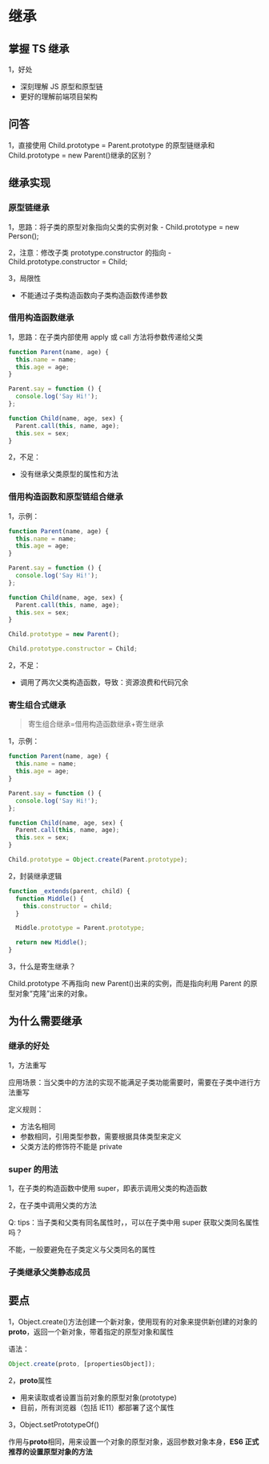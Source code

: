 # 继承

## 掌握 TS 继承

1，好处

- 深刻理解 JS 原型和原型链
- 更好的理解前端项目架构

## 问答

1，直接使用 Child.prototype = Parent.prototype 的原型链继承和 Child.prototype = new Parent()继承的区别？

## 继承实现

### 原型链继承

1，思路：将子类的原型对象指向父类的实例对象 - Child.prototype = new Person();

2，注意：修改子类 prototype.constructor 的指向 - Child.prototype.constructor = Child;

3，局限性

- 不能通过子类构造函数向子类构造函数传递参数

### 借用构造函数继承

1，思路：在子类内部使用 apply 或 call 方法将参数传递给父类

```js
function Parent(name, age) {
  this.name = name;
  this.age = age;
}

Parent.say = function () {
  console.log('Say Hi!');
};

function Child(name, age, sex) {
  Parent.call(this, name, age);
  this.sex = sex;
}
```

2，不足：

- 没有继承父类原型的属性和方法

### 借用构造函数和原型链组合继承

1，示例：

```js
function Parent(name, age) {
  this.name = name;
  this.age = age;
}

Parent.say = function () {
  console.log('Say Hi!');
};

function Child(name, age, sex) {
  Parent.call(this, name, age);
  this.sex = sex;
}

Child.prototype = new Parent();

Child.prototype.constructor = Child;
```

2，不足：

- 调用了两次父类构造函数，导致：资源浪费和代码冗余

### 寄生组合式继承

> 寄生组合继承=借用构造函数继承+寄生继承

1，示例：

```js
function Parent(name, age) {
  this.name = name;
  this.age = age;
}

Parent.say = function () {
  console.log('Say Hi!');
};

function Child(name, age, sex) {
  Parent.call(this, name, age);
  this.sex = sex;
}

Child.prototype = Object.create(Parent.prototype);
```

2，封装继承逻辑

```js
function _extends(parent, child) {
  function Middle() {
    this.constructor = child;
  }

  Middle.prototype = Parent.prototype;

  return new Middle();
}
```

3，什么是寄生继承？

Child.prototype 不再指向 new Parent()出来的实例，而是指向利用 Parent 的原型对象“克隆”出来的对象。

## 为什么需要继承

### 继承的好处

1，方法重写

应用场景：当父类中的方法的实现不能满足子类功能需要时，需要在子类中进行方法重写

定义规则：

- 方法名相同
- 参数相同，引用类型参数，需要根据具体类型来定义
- 父类方法的修饰符不能是 private

### super 的用法

1，在子类的构造函数中使用 super，即表示调用父类的构造函数

2，在子类中调用父类的方法

Q: tips：当子类和父类有同名属性时，，可以在子类中用 super 获取父类同名属性吗？

不能，一般要避免在子类定义与父类同名的属性

### 子类继承父类静态成员

## 要点

1，Object.create()方法创建一个新对象，使用现有的对象来提供新创建的对象的**proto**，返回一个新对象，带着指定的原型对象和属性

语法：

```js
Object.create(proto, [propertiesObject]);
```

2，**proto**属性

- 用来读取或者设置当前对象的原型对象(prototype)
- 目前，所有浏览器（包括 IE11）都部署了这个属性

3，Object.setPrototypeOf()

作用与**proto**相同，用来设置一个对象的原型对象，返回参数对象本身，**ES6 正式推荐的设置原型对象的方法**
